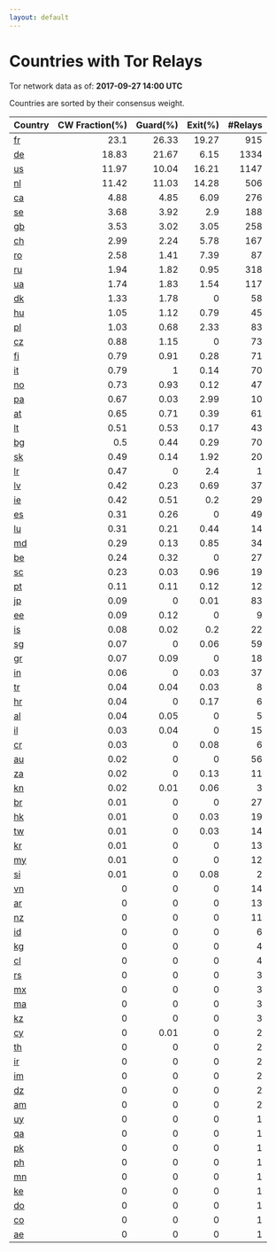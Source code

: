 ```yaml
---
layout: default
---
```



# Countries with Tor Relays

Tor network data as of: **2017-09-27 14:00 UTC**

Countries are sorted by their consensus weight.

| Country                                               |   CW Fraction(%) |   Guard(%) |   Exit(%) |   #Relays |
|:------------------------------------------------------|-----------------:|-----------:|----------:|----------:|
| [fr](https://atlas.torproject.org/#search/country:fr) |            23.1  |      26.33 |     19.27 |       915 |
| [de](https://atlas.torproject.org/#search/country:de) |            18.83 |      21.67 |      6.15 |      1334 |
| [us](https://atlas.torproject.org/#search/country:us) |            11.97 |      10.04 |     16.21 |      1147 |
| [nl](https://atlas.torproject.org/#search/country:nl) |            11.42 |      11.03 |     14.28 |       506 |
| [ca](https://atlas.torproject.org/#search/country:ca) |             4.88 |       4.85 |      6.09 |       276 |
| [se](https://atlas.torproject.org/#search/country:se) |             3.68 |       3.92 |      2.9  |       188 |
| [gb](https://atlas.torproject.org/#search/country:gb) |             3.53 |       3.02 |      3.05 |       258 |
| [ch](https://atlas.torproject.org/#search/country:ch) |             2.99 |       2.24 |      5.78 |       167 |
| [ro](https://atlas.torproject.org/#search/country:ro) |             2.58 |       1.41 |      7.39 |        87 |
| [ru](https://atlas.torproject.org/#search/country:ru) |             1.94 |       1.82 |      0.95 |       318 |
| [ua](https://atlas.torproject.org/#search/country:ua) |             1.74 |       1.83 |      1.54 |       117 |
| [dk](https://atlas.torproject.org/#search/country:dk) |             1.33 |       1.78 |      0    |        58 |
| [hu](https://atlas.torproject.org/#search/country:hu) |             1.05 |       1.12 |      0.79 |        45 |
| [pl](https://atlas.torproject.org/#search/country:pl) |             1.03 |       0.68 |      2.33 |        83 |
| [cz](https://atlas.torproject.org/#search/country:cz) |             0.88 |       1.15 |      0    |        73 |
| [fi](https://atlas.torproject.org/#search/country:fi) |             0.79 |       0.91 |      0.28 |        71 |
| [it](https://atlas.torproject.org/#search/country:it) |             0.79 |       1    |      0.14 |        70 |
| [no](https://atlas.torproject.org/#search/country:no) |             0.73 |       0.93 |      0.12 |        47 |
| [pa](https://atlas.torproject.org/#search/country:pa) |             0.67 |       0.03 |      2.99 |        10 |
| [at](https://atlas.torproject.org/#search/country:at) |             0.65 |       0.71 |      0.39 |        61 |
| [lt](https://atlas.torproject.org/#search/country:lt) |             0.51 |       0.53 |      0.17 |        43 |
| [bg](https://atlas.torproject.org/#search/country:bg) |             0.5  |       0.44 |      0.29 |        70 |
| [sk](https://atlas.torproject.org/#search/country:sk) |             0.49 |       0.14 |      1.92 |        20 |
| [lr](https://atlas.torproject.org/#search/country:lr) |             0.47 |       0    |      2.4  |         1 |
| [lv](https://atlas.torproject.org/#search/country:lv) |             0.42 |       0.23 |      0.69 |        37 |
| [ie](https://atlas.torproject.org/#search/country:ie) |             0.42 |       0.51 |      0.2  |        29 |
| [es](https://atlas.torproject.org/#search/country:es) |             0.31 |       0.26 |      0    |        49 |
| [lu](https://atlas.torproject.org/#search/country:lu) |             0.31 |       0.21 |      0.44 |        14 |
| [md](https://atlas.torproject.org/#search/country:md) |             0.29 |       0.13 |      0.85 |        34 |
| [be](https://atlas.torproject.org/#search/country:be) |             0.24 |       0.32 |      0    |        27 |
| [sc](https://atlas.torproject.org/#search/country:sc) |             0.23 |       0.03 |      0.96 |        19 |
| [pt](https://atlas.torproject.org/#search/country:pt) |             0.11 |       0.11 |      0.12 |        12 |
| [jp](https://atlas.torproject.org/#search/country:jp) |             0.09 |       0    |      0.01 |        83 |
| [ee](https://atlas.torproject.org/#search/country:ee) |             0.09 |       0.12 |      0    |         9 |
| [is](https://atlas.torproject.org/#search/country:is) |             0.08 |       0.02 |      0.2  |        22 |
| [sg](https://atlas.torproject.org/#search/country:sg) |             0.07 |       0    |      0.06 |        59 |
| [gr](https://atlas.torproject.org/#search/country:gr) |             0.07 |       0.09 |      0    |        18 |
| [in](https://atlas.torproject.org/#search/country:in) |             0.06 |       0    |      0.03 |        37 |
| [tr](https://atlas.torproject.org/#search/country:tr) |             0.04 |       0.04 |      0.03 |         8 |
| [hr](https://atlas.torproject.org/#search/country:hr) |             0.04 |       0    |      0.17 |         6 |
| [al](https://atlas.torproject.org/#search/country:al) |             0.04 |       0.05 |      0    |         5 |
| [il](https://atlas.torproject.org/#search/country:il) |             0.03 |       0.04 |      0    |        15 |
| [cr](https://atlas.torproject.org/#search/country:cr) |             0.03 |       0    |      0.08 |         6 |
| [au](https://atlas.torproject.org/#search/country:au) |             0.02 |       0    |      0    |        56 |
| [za](https://atlas.torproject.org/#search/country:za) |             0.02 |       0    |      0.13 |        11 |
| [kn](https://atlas.torproject.org/#search/country:kn) |             0.02 |       0.01 |      0.06 |         3 |
| [br](https://atlas.torproject.org/#search/country:br) |             0.01 |       0    |      0    |        27 |
| [hk](https://atlas.torproject.org/#search/country:hk) |             0.01 |       0    |      0.03 |        19 |
| [tw](https://atlas.torproject.org/#search/country:tw) |             0.01 |       0    |      0.03 |        14 |
| [kr](https://atlas.torproject.org/#search/country:kr) |             0.01 |       0    |      0    |        13 |
| [my](https://atlas.torproject.org/#search/country:my) |             0.01 |       0    |      0    |        12 |
| [si](https://atlas.torproject.org/#search/country:si) |             0.01 |       0    |      0.08 |         2 |
| [vn](https://atlas.torproject.org/#search/country:vn) |             0    |       0    |      0    |        14 |
| [ar](https://atlas.torproject.org/#search/country:ar) |             0    |       0    |      0    |        13 |
| [nz](https://atlas.torproject.org/#search/country:nz) |             0    |       0    |      0    |        11 |
| [id](https://atlas.torproject.org/#search/country:id) |             0    |       0    |      0    |         6 |
| [kg](https://atlas.torproject.org/#search/country:kg) |             0    |       0    |      0    |         4 |
| [cl](https://atlas.torproject.org/#search/country:cl) |             0    |       0    |      0    |         4 |
| [rs](https://atlas.torproject.org/#search/country:rs) |             0    |       0    |      0    |         3 |
| [mx](https://atlas.torproject.org/#search/country:mx) |             0    |       0    |      0    |         3 |
| [ma](https://atlas.torproject.org/#search/country:ma) |             0    |       0    |      0    |         3 |
| [kz](https://atlas.torproject.org/#search/country:kz) |             0    |       0    |      0    |         3 |
| [cy](https://atlas.torproject.org/#search/country:cy) |             0    |       0.01 |      0    |         2 |
| [th](https://atlas.torproject.org/#search/country:th) |             0    |       0    |      0    |         2 |
| [ir](https://atlas.torproject.org/#search/country:ir) |             0    |       0    |      0    |         2 |
| [im](https://atlas.torproject.org/#search/country:im) |             0    |       0    |      0    |         2 |
| [dz](https://atlas.torproject.org/#search/country:dz) |             0    |       0    |      0    |         2 |
| [am](https://atlas.torproject.org/#search/country:am) |             0    |       0    |      0    |         2 |
| [uy](https://atlas.torproject.org/#search/country:uy) |             0    |       0    |      0    |         1 |
| [qa](https://atlas.torproject.org/#search/country:qa) |             0    |       0    |      0    |         1 |
| [pk](https://atlas.torproject.org/#search/country:pk) |             0    |       0    |      0    |         1 |
| [ph](https://atlas.torproject.org/#search/country:ph) |             0    |       0    |      0    |         1 |
| [mn](https://atlas.torproject.org/#search/country:mn) |             0    |       0    |      0    |         1 |
| [ke](https://atlas.torproject.org/#search/country:ke) |             0    |       0    |      0    |         1 |
| [do](https://atlas.torproject.org/#search/country:do) |             0    |       0    |      0    |         1 |
| [co](https://atlas.torproject.org/#search/country:co) |             0    |       0    |      0    |         1 |
| [ae](https://atlas.torproject.org/#search/country:ae) |             0    |       0    |      0    |         1 |